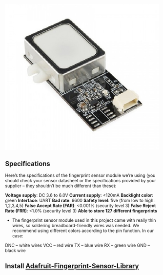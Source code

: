 ![img](https://github.com/Ishaan28malik/IOT-Works/blob/master/Finger-Print/Finger.PNG)

## Specifications
Here’s the specifications of the fingerprint sensor module we’re using (you should check your sensor datasheet or the specifications provided by your supplier – they shouldn’t be much different than these):

**Voltage supply**: DC 3.6 to 6.0V
**Current supply**: <120mA
**Backlight color**: green
**Interface**: UART
**Bad rate**: 9600
**Safety level**: five (from low to high: 1,2,3,4,5)
**False Accept Rate (FAR)**: <0.001% (security level 3)
**False Reject Rate (FRR)**: <1.0% (security level 3)
**Able to store 127 different fingerprints**

* The fingerprint sensor module used in this project came with really thin wires, so soldering breadboard-friendly wires was needed. We recommend using different colors according to the pin function. In our case:

DNC – white wires
VCC – red wire
TX – blue wire
RX – green wire
GND – black wire

## **Install** [Adafruit-Fingerprint-Sensor-Library](https://github.com/adafruit/Adafruit-Fingerprint-Sensor-Library/archive/master.zip)
